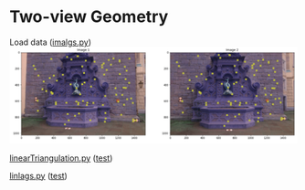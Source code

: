 # Two-view Geometry


Load data ([imalgs.py](https://github.com/teruyuki-yamasaki/VAMR/blob/main/exercise06/code/imalgs.py))
<img src="https://github.com/teruyuki-yamasaki/VAMR/blob/main/exercise06/results/matches.png"/>

[linearTriangulation.py](https://github.com/teruyuki-yamasaki/VAMR/blob/main/exercise06/code/linearTriangulation.py)
([test](https://github.com/teruyuki-yamasaki/VAMR/blob/main/exercise06/code/test_linearTriangulation.py))

[linlags.py](https://github.com/teruyuki-yamasaki/VAMR/blob/main/exercise06/code/linalgs.py)
([test](https://github.com/teruyuki-yamasaki/VAMR/blob/main/exercise06/code/test_linalgs.py))
